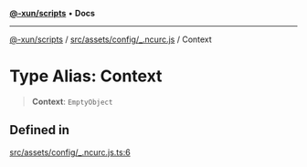 [**@-xun/scripts**](../../../../../README.md) • **Docs**

***

[@-xun/scripts](../../../../../README.md) / [src/assets/config/\_.ncurc.js](../README.md) / Context

# Type Alias: Context

> **Context**: `EmptyObject`

## Defined in

[src/assets/config/\_.ncurc.js.ts:6](https://github.com/Xunnamius/xscripts/blob/0bf89cad7426062a1d0f1ed6b9e69c1e60c734aa/src/assets/config/_.ncurc.js.ts#L6)

